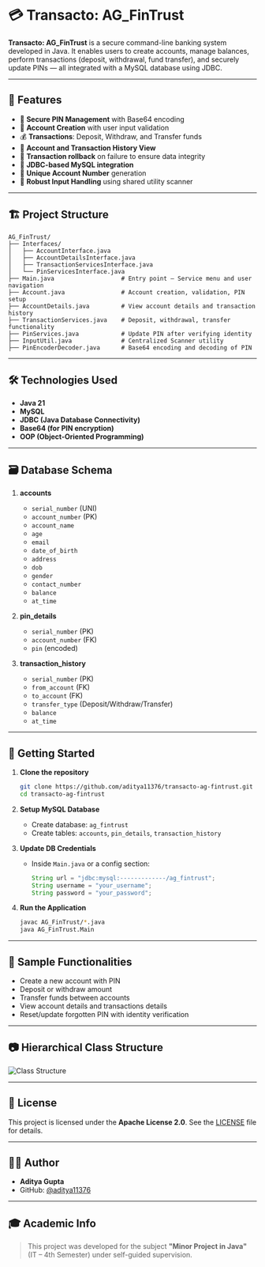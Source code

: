 # 💳 Transacto: AG_FinTrust

**Transacto: AG_FinTrust** is a secure command-line banking system developed in Java. It enables users to create accounts, manage balances, perform transactions (deposit, withdrawal, fund transfer), and securely update PINs — all integrated with a MySQL database using JDBC.

---

## 📌 Features

- 🔐 **Secure PIN Management** with Base64 encoding
- 🧾 **Account Creation** with user input validation
- 💰 **Transactions**: Deposit, Withdraw, and Transfer funds
- 📄 **Account and Transaction History View**
- 🔁 **Transaction rollback** on failure to ensure data integrity
- 🔗 **JDBC-based MySQL integration**
- 🧮 **Unique Account Number** generation
- 🧪 **Robust Input Handling** using shared utility scanner

---

## 🏗️ Project Structure

```
AG_FinTrust/
├── Interfaces/
│   ├── AccountInterface.java
│   ├── AccountDetailsInterface.java
│   ├── TransactionServicesInterface.java
│   └── PinServicesInterface.java
├── Main.java                   # Entry point – Service menu and user navigation
├── Account.java                # Account creation, validation, PIN setup
├── AccountDetails.java         # View account details and transaction history
├── TransactionServices.java    # Deposit, withdrawal, transfer functionality
├── PinServices.java            # Update PIN after verifying identity
├── InputUtil.java              # Centralized Scanner utility
├── PinEncoderDecoder.java      # Base64 encoding and decoding of PIN
```

---

## 🛠️ Technologies Used

- **Java 21**
- **MySQL**
- **JDBC (Java Database Connectivity)**
- **Base64 (for PIN encryption)**
- **OOP (Object-Oriented Programming)**

---

## 🗃️ Database Schema

1. **accounts**
    - `serial_number`  (UNI)
    - `account_number` (PK)
    - `account_name`
    - `age`
    - `email`
    - `date_of_birth`
    - `address`
    - `dob`
    - `gender`
    - `contact_number`
    - `balance`
    - `at_time`

2. **pin_details**
    - `serial_number`  (PK)
    - `account_number` (FK)
    - `pin` (encoded)

3. **transaction_history**
    - `serial_number` (PK)
    - `from_account`  (FK)
    - `to_account`    (FK)
    - `transfer_type` (Deposit/Withdraw/Transfer)
    - `balance`
    - `at_time`

---

## 🚀 Getting Started

1. **Clone the repository**
   ```bash
   git clone https://github.com/aditya11376/transacto-ag-fintrust.git
   cd transacto-ag-fintrust
   ```

2. **Setup MySQL Database**
    - Create database: `ag_fintrust`
    - Create tables: `accounts`, `pin_details`, `transaction_history`

3. **Update DB Credentials**
    - Inside `Main.java` or a config section:
      ```java
      String url = "jdbc:mysql:-------------/ag_fintrust";
      String username = "your_username";
      String password = "your_password";
      ```

4. **Run the Application**
   ```bash
   javac AG_FinTrust/*.java
   java AG_FinTrust.Main
   ```

---

## 🧪 Sample Functionalities

- Create a new account with PIN
- Deposit or withdraw amount
- Transfer funds between accounts
- View account details and transactions details
- Reset/update forgotten PIN with identity verification

---

## 📷 Hierarchical Class Structure

![Class Structure](docs/class_structure.png)

---

## 📄 License

This project is licensed under the **Apache License 2.0**. See the [LICENSE](LICENSE) file for details.

---

## 👨‍💻 Author

- **Aditya Gupta**
- GitHub: [@aditya11376](https://github.com/aditya11376)

---

## 🎓 Academic Info

> This project was developed for the subject **"Minor Project in Java"** (IT – 4th Semester) under self-guided supervision.
